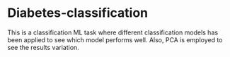 # Diabetes-classification
This is a classification ML task where different classification models has been applied to see which model performs well. Also, PCA is employed to see the results variation.
